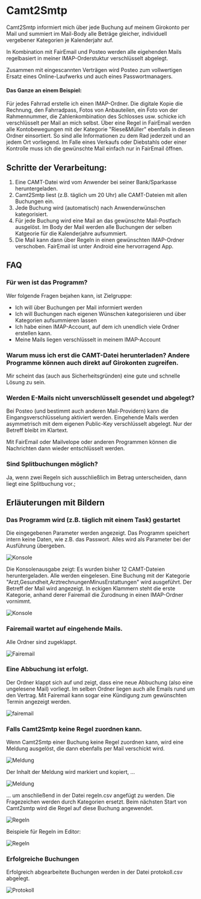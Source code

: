 # Camt2Smtp

Camt2Smtp informiert mich über jede Buchung auf meinem Girokonto per Mail und summiert im Mail-Body alle Beträge gleicher, individuell vergebener Kategorien je Kalenderjahr auf.

In Kombination mit FairEmail und Posteo werden alle eigehenden Mails regelbasiert in meiner IMAP-Orderstuktur verschlüsselt abgelegt. 

Zusammen mit eingescannten Verträgen wird Posteo zum vollwertigen Ersatz eines Online-Laufwerks und auch eines Passwortmanagers.

#### Das Ganze an einem Beispiel:

Für jedes Fahrrad erstelle ich einen IMAP-Ordner. Die digitale Kopie die Rechnung, den Fahrradpass, Fotos von Anbauteilen, ein Foto von der Rahmennummer, die Zahlenkombination des Schlosses usw. schicke ich verschlüsselt per Mail an mich selbst. 
Über eine Regel in FairEmail werden alle Kontobewegungen mit der Kategorie "Riese&Müller" ebenfalls in diesen Ordner einsortiert. So sind alle Informationen zu dem Rad jederzeit und an jedem Ort vorliegend. Im Falle eines Verkaufs oder Diebstahls oder einer Kontrolle muss ich die gewünschte Mail einfach nur in FairEmail öffnen. 

## Schritte der Verarbeitung:

1. Eine CAMT-Datei wird vom Anwender bei seiner Bank/Sparkasse heruntergeladen. 
1. Camt2Smtp liest (z.B. täglich um 20 Uhr) alle CAMT-Dateien mit allen Buchungen ein.
2. Jede Buchung wird (automatisch) nach Anwenderwünschen kategorisiert.
3. Für jede Buchung wird eine Mail an das gewünschte Mail-Postfach ausgelöst. Im Body der Mail werden alle Buchungen der selben Katgeorie für die Kalenderjahre aufsummiert.
4. Die Mail kann dann über Regeln in einen gewünschten IMAP-Ordner verschoben. FairEmail ist unter Android eine hervorragend App. 

## FAQ

### Für wen ist das Programm?

Wer folgende Fragen bejahen kann, ist Zielgruppe: 

* Ich will über Buchungen per Mail informiert werden
* Ich will Buchungen nach eigenen Wünschen kategorisieren und über Kategorien aufsummieren lassen
* Ich habe einen IMAP-Account, auf dem ich unendlich viele Ordner erstellen kann.
* Meine Mails liegen verschlüsselt in meinem IMAP-Account

### Warum muss ich erst die CAMT-Datei herunterladen? Andere Programme können auch direkt auf Girokonten zugreifen.

Mir scheint das (auch aus Sicherheitsgründen) eine gute und schnelle Lösung zu sein. 

### Werden E-Mails nicht unverschlüsselt gesendet und abgelegt?

Bei Posteo (und bestimmt auch anderen Mail-Providern) kann die Eingangsverschlüsselung aktiviert werden. Eingehende Mails werden asymmetrisch mit dem eigenen Public-Key verschlüsselt abgelegt. Nur der Betreff bleibt im Klartext. 

Mit FairEmail oder Mailvelope oder anderen Programmen können die Nachrichten dann wieder entschlüsselt werden. 

### Sind Splitbuchungen möglich?

Ja, wenn zwei Regeln sich ausschließlich im Betrag unterscheiden, dann liegt eine Splitbuchung vor.;

## Erläuterungen mit Bildern 

### Das Programm wird (z.B. täglich mit einem Task) gestartet
Die eingegebenen Parameter werden angezeigt. Das Programm speichert intern keine Daten, wie z.B. das Passwort. Alles wird als Parameter bei der Ausführung übergeben. 

![Konsole](Camt2Smtp/Bilder/Parameter.png?raw=true)

Die Konsolenausgabe zeigt: Es wurden bisher 12 CAMT-Dateien heruntergeladen. Alle werden eingelesen. Eine Buchung mit der Kategorie "Arzt,Gesundheit,ArztrechnungenMinusErstattungen" wird ausgeführt. Der Betreff der Mail wird angezeigt. In eckigen Klammern steht die erste Kategorie, anhand derer Fairemail die Zurodnung in einen IMAP-Ordner vornimmt.

![Konsole](Camt2Smtp/Bilder/console.png?raw=true)

### Fairemail wartet auf eingehende Mails.
Alle Ordner sind zugeklappt. 

![Fairemail](Camt2Smtp/Bilder/fairemail_zugeklappt.png?raw=true)

### Eine Abbuchung ist erfolgt.
Der Ordner klappt sich auf und zeigt, dass eine neue Abbuchung (also eine ungelesene Mail) vorliegt. Im selben Ordner liegen auch alle Emails rund um den Vertrag. Mit Fairemail kann sogar eine Kündigung zum gewünschten Termin angezeigt werden.

![fairemail](Camt2Smtp/Bilder/fairemail_neue_abbuchung.png?raw=true)

### Falls Camt2Smtp keine Regel zuordnen kann.

Wenn Camt2Smtp einer Buchung keine Regel zuordnen kann, wird eine Meldung ausgelöst, die dann ebenfalls per Mail verschickt wird.

![Meldung](Camt2Smtp/Bilder/meldung.png?raw=true)

Der Inhalt der Meldung wird markiert und kopiert, ... 

![Meldung](Camt2Smtp/Bilder/meldung_geoeffnet_markiert.png?raw=true)

... um anschließend in der Datei regeln.csv angefügt zu werden. Die Fragezeichen werden durch Kategorien ersetzt. Beim nächsten Start von Camt2smtp wird die Regel auf diese Buchung angewendet.

![Regeln](Camt2Smtp/Bilder/regeln.png?raw=true)

Beispiele für Regeln im Editor:

![Regeln](Camt2Smtp/Bilder/Regeln_beispiele.png?raw=true)

### Erfolgreiche Buchungen

Erfolgreich abgearbeitete Buchungen werden in der Datei protokoll.csv abgelegt.

![Protokoll](Camt2Smtp/Bilder/protokoll.png?raw=true)
